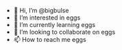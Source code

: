 - 👋 Hi, I’m @bigbulse
- 👀 I’m interested in eggs
- 🌱 I’m currently learning eggs
- 💞️ I’m looking to collaborate on eggs
- 📫 How to reach me eggs

<!---
bigbulse/bigbulse is a ✨ special ✨ repository because its `README.md` (this file) appears on your GitHub profile.
You can click the Preview link to take a look at your changes.
--->
